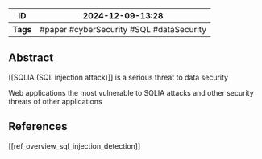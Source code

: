 
| ID       | 2024-12-09-13:28                         |
| -------- | ---------------------------------------- |
| **Tags** | #paper #cyberSecurity #SQL #dataSecurity |
## Abstract
[[SQLIA (SQL injection attack)]] is a serious threat to data security

Web applications the most vulnerable to SQLIA attacks and other security threats of other applications
## References
[[ref_overview_sql_injection_detection]]